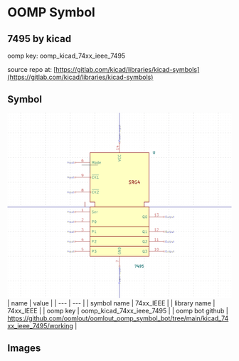 # OOMP Symbol  
## 7495  by kicad  
  
oomp key: oomp_kicad_74xx_ieee_7495  
  
source repo at: [https://gitlab.com/kicad/libraries/kicad-symbols](https://gitlab.com/kicad/libraries/kicad-symbols)  
## Symbol  
  
[![working.png](working_600.png)](working.png)  
| name | value | 
| --- | --- | 
| symbol name | 74xx_IEEE | 
| library name | 74xx_IEEE | 
| oomp key | oomp_kicad_74xx_ieee_7495 | 
| oomp bot github | https://github.com/oomlout/oomlout_oomp_symbol_bot/tree/main/kicad_74xx_ieee_7495/working | 
## Images  
